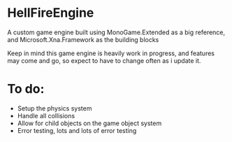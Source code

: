 # HellFireEngine
A custom game engine built using MonoGame.Extended as a big reference, and Microsoft.Xna.Framework as the building blocks

Keep in mind this game engine is heavily work in progress, and features may come and go, so expect to have to change often as i update it.

# To do:
  - Setup the physics system
  - Handle all collisions
  - Allow for child objects on the game object system
  - Error testing, lots and lots of error testing

